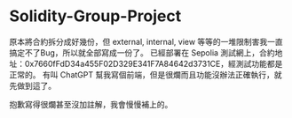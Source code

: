 # Solidity-Group-Project

原本將合約拆分成好幾份，但 external, internal, view 等等的一堆限制害我一直搞定不了Bug，所以就全部寫成一份了。
已經部署在 Sepolia 測試網上，合約地址：0x7660fFdD34a455F02D329E341F7A84642d3731CE，經測試功能都是正常的。
有叫 ChatGPT 幫我寫個前端，但是很爛而且功能沒辦法正確執行，就先做到這了。

抱歉寫得很爛甚至沒加註解，我會慢慢補上的。
